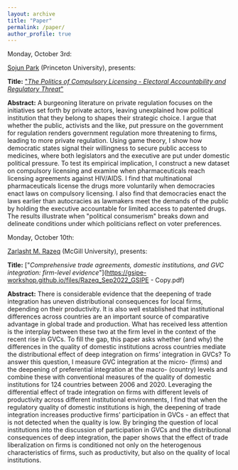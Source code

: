 ```yaml
---
layout: archive
title: "Paper"
permalink: /paper/
author_profile: true
---
```



Monday, October 3rd:

[Sojun Park](https://www.sojunpark.com/) (Princeton University), presents:

**Title:** ["*The Politics of Compulsory Licensing - Electoral Accountability and Regulatory Threat*"](https://gsipe-workshop.github.io/files/paper_gsipe_workshop.pdf)

**Abstract:**
A burgeoning literature on private regulation focuses on the initiatives set forth by private actors, leaving unexplained how political institution that they belong to shapes their strategic choice. I argue that whether the public, activists and the like, put pressure on the government for regulation renders government regulation more threatening to firms, leading to more private regulation. Using game theory, I show how democratic states signal their willingness to secure public access to medicines, where both legislators and the executive are put under domestic political pressure. To test its empirical implication, I construct a new dataset on compulsory licensing and examine when pharmaceuticals reach licensing agreements against HIV/AIDS. I find that multinational pharmaceuticals license the drugs more voluntarily when democracies enact laws on compulsory licensing. I also find that democracies enact the laws earlier than autocracies as lawmakers meet the demands of the public by holding the executive accountable for limited access to patented drugs. The results illustrate when "political consumerism" breaks down and delineate conditions under which politicians reflect on voter preferences.


Monday, October 10th:

[Zarlasht M. Razeq](https://www.zarlashtmrazeq.com) (McGill University), presents:

**Title:** ["*Comprehensive trade agreements, domestic institutions, and GVC integration: firm-level evidence*"](https://gsipe-workshop.github.io/files/Razeq_Sep2022_GSIPE - Copy.pdf)

**Abstract:**
There is considerable evidence that the deepening of trade integration has uneven distributional consequences for local firms, depending on their productivity. It is also well established that institutional differences across countries are an important source of comparative advantage in global trade and production. What has received less attention is the interplay between these two at the firm level in the context of the recent rise in GVCs. To fill the gap, this paper asks whether (and why) the differences in the quality of domestic institutions across countries mediate the distributional effect of deep integration on firms’ integration in GVCs? To answer this question, I measure GVC integration at the micro- (firms) and the deepening of preferential integration at the macro- (country) levels and combine these with conventional measures of the quality of domestic institutions for 124 countries between 2006 and 2020. Leveraging the differential effect of trade integration on firms with different levels of productivity across different institutional environments, I find that when the regulatory quality of domestic institutions is high, the deepening of trade integration increases productive firms’ participation in GVCs - an effect that is not detected when the quality is low. By bringing the question of local institutions into the discussion of participation in GVCs and the distributional consequences of deep integration, the paper shows that the effect of trade liberalization on firms is conditioned not only on the heterogenous characteristics of firms, such as productivity, but also on the quality of local institutions.


